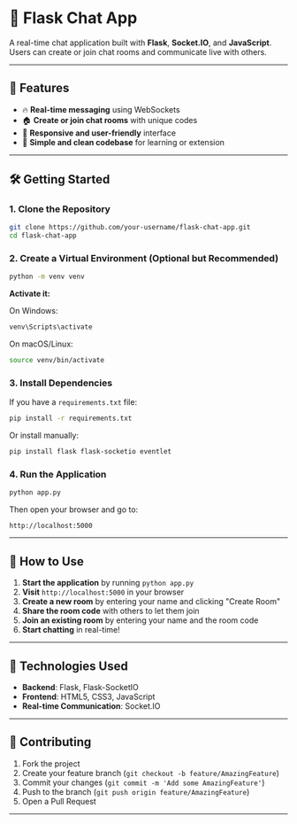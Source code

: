 # 💬 Flask Chat App

A real-time chat application built with **Flask**, **Socket.IO**, and **JavaScript**. Users can create or join chat rooms and communicate live with others.

---

## 🚀 Features

- 🔥 **Real-time messaging** using WebSockets  
- 🏠 **Create or join chat rooms** with unique codes  
- 📱 **Responsive and user-friendly** interface  
- 🧠 **Simple and clean codebase** for learning or extension  

---

## 🛠️ Getting Started

### 1. Clone the Repository
```bash
git clone https://github.com/your-username/flask-chat-app.git
cd flask-chat-app
```

### 2. Create a Virtual Environment (Optional but Recommended)
```bash
python -m venv venv
```

**Activate it:**

On Windows:
```bash
venv\Scripts\activate
```

On macOS/Linux:
```bash
source venv/bin/activate
```

### 3. Install Dependencies

If you have a `requirements.txt` file:
```bash
pip install -r requirements.txt
```

Or install manually:
```bash
pip install flask flask-socketio eventlet
```

### 4. Run the Application
```bash
python app.py
```

Then open your browser and go to:
```
http://localhost:5000
```
---

## 🎯 How to Use

1. **Start the application** by running `python app.py`
2. **Visit** `http://localhost:5000` in your browser
3. **Create a new room** by entering your name and clicking "Create Room"
4. **Share the room code** with others to let them join
5. **Join an existing room** by entering your name and the room code
6. **Start chatting** in real-time!

---

## 🔧 Technologies Used

- **Backend**: Flask, Flask-SocketIO
- **Frontend**: HTML5, CSS3, JavaScript
- **Real-time Communication**: Socket.IO
  
---

## 🤝 Contributing

1. Fork the project
2. Create your feature branch (`git checkout -b feature/AmazingFeature`)
3. Commit your changes (`git commit -m 'Add some AmazingFeature'`)
4. Push to the branch (`git push origin feature/AmazingFeature`)
5. Open a Pull Request

---
